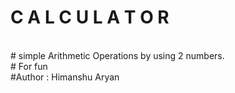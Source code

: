 # C A L C U L A T O R
<br>
# simple Arithmetic Operations by using 2 numbers. 
<br>
# For fun
<br>
#Author : Himanshu Aryan